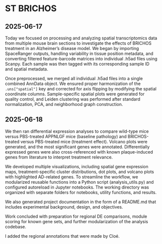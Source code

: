# ST BRICHOS
## 2025-06-17
Today we focused on processing and analyzing spatial transcriptomics data from multiple mouse brain sections to investigate the effects of BRICHOS treatment in an Alzheimer’s disease model. We began by importing SpaceRanger outputs, handling variability in tissue position metadata, and converting filtered feature-barcode matrices into individual .h5ad files using Scanpy. Each sample was then tagged with its corresponding sample ID and spatial metadata.

Once preprocessed, we merged all individual .h5ad files into a single combined AnnData object. We ensured proper harmonization of the ```.uns["spatial"]``` key and corrected for axis flipping by modifying the spatial coordinate columns. Sample-specific spatial plots were generated for quality control, and Leiden clustering was performed after standard normalization, PCA, and neighborhood graph construction. 

## 2025-06-18
We then ran differential expression analyses to compare wild-type mice versus PBS-treated APPNLGF mice (baseline pathology) and BRICHOS-treated versus PBS-treated mice (treatment effect). Volcano plots were generated, and the most significant genes were annotated. Differentially expressed genes were also cross-referenced with known plaque-induced genes from literature to interpret treatment relevance.

We developed multiple visualizations, including spatial gene expression maps, treatment-specific cluster distributions, dot plots, and volcano plots with highlighted AD-related genes. To streamline the workflow, we modularized reusable functions into a Python script (analysis_utils.py) and configured autoreload in Jupyter notebooks. The working directory was organized with separate folders for notebooks, utility functions, and results.

We also generated project documentation in the form of a README.md that includes experimental background, design, and objectives. 

Work concluded with preparation for regional DE comparisons, module scoring for known gene sets, and further modularization of the analysis codebase.

I added the regional annotations that were made by Cloé. 